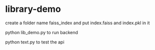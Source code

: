 # library-demo

create a folder name faiss_index and put index.faiss and index.pkl in it

python lib_demo.py to run backend

python text.py to test the api
